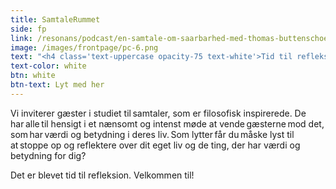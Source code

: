 ```yaml
---
title: SamtaleRummet
side: fp
link: /resonans/podcast/en-samtale-om-saarbarhed-med-thomas-buttenschoen/
image: /images/frontpage/pc-6.png
text: "<h4 class='text-uppercase opacity-75 text-white'>Tid til refleksion</h4><p class='mb-0 fs-6 text-white'>Vi inviterer gæster i studiet til samtaler, som er filosofisk inspirerede. De har alle til hensigt i et nænsomt og intenst møde at vende gæsterne mod det, som har værdi og betydning i deres liv. Som lytter får du måske lyst til at stoppe op og reflektere over dit eget liv og de ting, der har værdi og betydning for dig?<br>Det er blevet tid til refleksion. Velkommen til!</p>"
text-color: white
btn: white
btn-text: Lyt med her
---
```

Vi inviterer gæster i studiet til samtaler, som er filosofisk inspirerede. De har alle til hensigt i et nænsomt og intenst møde at vende gæsterne mod det, som har værdi og betydning i deres liv. Som lytter får du måske lyst til at stoppe op og reflektere over dit eget liv og de ting, der har værdi og betydning for dig?

Det er blevet tid til refleksion. Velkommen til!